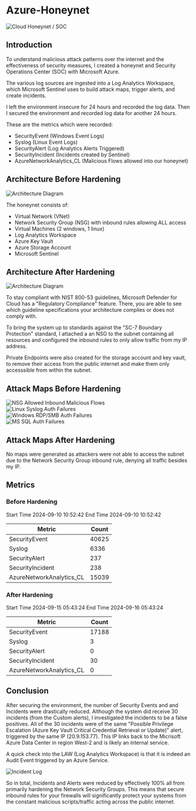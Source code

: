 # Azure-Honeynet
![Cloud Honeynet / SOC](honeynet-soc-imgs/architecture.png)

## Introduction
To understand malicious attack patterns over the internet and the effectiveness of security measures, I created a honeynet and Security Operations Center (SOC) with Microsoft Azure.

The various log sources are ingested into a Log Analytics Workspace, which Microsoft Sentinel uses to build attack maps, trigger alerts, and create incidents.

I left the environment insecure for 24 hours and recorded the log data. Then I secured the environment and recorded log data for another 24 hours.

These are the metrics which were recorded:
- SecurityEvent (Windows Event Logs)
- Syslog (Linux Event Logs)
- SecurityAlert (Log Analytics Alerts Triggered)
- SecurityIncident (Incidents created by Sentinel)
- AzureNetworkAnalytics_CL (Malicious Flows allowed into our honeynet)

## Architecture Before Hardening
![Architecture Diagram](honeynet-soc-imgs/ins-arch.png)

The honeynet consists of:
- Virtual Network (VNet)
- Network Security Group (NSG) with inbound rules allowing ALL access
- Virtual Machines (2 windows, 1 linux)
- Log Analytics Workspace
- Azure Key Vault
- Azure Storage Account
- Microsoft Sentinel

## Architecture After Hardening
![Architecture Diagram](honeynet-soc-imgs/sec-arch.png)

To stay compliant with NIST 800-53 guidelines, Microsoft Defender for Cloud has a "Regulatory Compliance" feature. There, you are able to see which guideline specifications your architecture complies or does not comply with.

To bring the system up to standards against the "SC-7 Boundary Protection" standard, I attached a an NSG to the subnet containing all resources and configured the inbound rules to only allow traffic from my IP address.

Private Endpoints were also created for the storage account and key vault, to remove their access from the public internet and make them only accesssible from within the subnet. 

## Attack Maps Before Hardening
![NSG Allowed Inbound Malicious Flows](honeynet-soc-imgs/nsg-malicious-allowed-in(before).png)<br>
![Linux Syslog Auth Failures](honeynet-soc-imgs/linux-ssh-auth-fail(before).png)<br>
![Windows RDP/SMB Auth Failures](honeynet-soc-imgs/windows-rdp-auth-fail(before).png)<br>
![MS SQL Auth Failures](honeynet-soc-imgs/mssql-auth-fail.png)<br>

## Attack Maps After Hardening
No maps were generated as attackers were not able to access the subnet due to the Network Security Group inbound rule, denying all traffic besides my IP.  

## Metrics

### Before Hardening

Start Time 2024-09-10 10:52:42
End Time 2024-09-10 10:52:42

| Metric                   | Count
| ------------------------ | -----
| SecurityEvent            | 40625
| Syslog                   | 6336
| SecurityAlert            | 237
| SecurityIncident         | 238
| AzureNetworkAnalytics_CL | 15039

### After Hardening

Start Time 2024-09-15 05:43:24
End Time 2024-09-16 05:43:24

| Metric                   | Count
| ------------------------ | -----
| SecurityEvent            | 17188
| Syslog                   | 3
| SecurityAlert            | 0
| SecurityIncident         | 30
| AzureNetworkAnalytics_CL | 0

## Conclusion
After securing the environment, the number of Security Events and and Incidents were drastically reduced. Although the system did receive 30 incidents (from the Custom alerts), I investigated the incidents to be a false positives. All of the 30 incidents were of the same "Possible Privilege Escalation (Azure Key Vault Critical Credential Retrieval or Update)" alert, triggered by the same IP (20.9.153.77). This IP links back to the Micrisoft Azure Data Center in region West-2 and is likely an internal service.

A quick check into the LAW (Log Analytics Workspace) is that it is indeed an Audit Event triggered by an Azure Service.

![Incident Log](honeynet-soc-imgs/LAW-AKV.png)<br>

So in total, Incidents and Alerts were reduced by effectively 100% all from primarily hardening the Network Security Groups. This means that secure inbound rules for your firewalls will significantly protect your systems from the constant malicious scripts/traffic acting across the public internet. 

